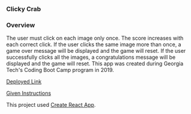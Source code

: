 ### Clicky Crab

### Overview

The user must click on each image only once. The score increases with each correct click.  If the user clicks the same image more than once, a game over message will be displayed and the game will reset.  If the user successfully clicks all the images, a congratulations message will be displayed and the game will reset.  This app was created during Georgia Tech's Coding Boot Camp program in 2019.

[Deployed Link](https://carterfa.github.io/clicky-crab/)

[Given Instructions](homework_instructions.md)

This project used [Create React App](https://github.com/facebook/create-react-app).

